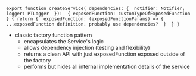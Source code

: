 

`export function createService(
  dependencies: { 
    notifier: Notifier; 
    logger: PTLogger 
  }): 
  { exposedFunction: customTypeOfExposedFunction } {
    return { 
      exposedFunction: (exposedFunctionParams) => { 
        ...exposedFunction definition. probably use dependencies? 
      } 
    }
  }`
  - classic factory function pattern
    - encapsulates the Service's logic
    - allows dependency injection (testing and flexibility)
    - returns a clean API with just exposedFunction exposed outside of the factory
    - performs but hides all internal implementation details of the service
